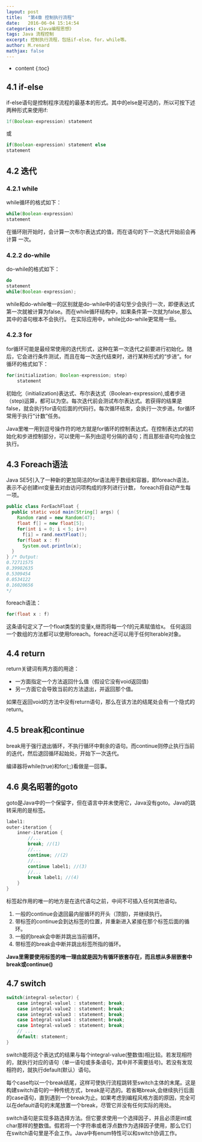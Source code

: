 ```yaml
---
layout: post
title:  "第4章 控制执行流程"
date:   2016-06-04 15:14:54
categories: 《Java编程思想》
tags: Java 流程控制
excerpt: 控制执行流程，包括if-else，for，while等。
author: M.renard
mathjax: false
---
```


* content
{:toc}

## 4.1 if-else

if-else语句是控制程序流程的最基本的形式。其中的else是可选的，所以可按下述两种形式来使用if:
```java
1f(Boolean-expression) statement
```
或
```java
if(Boolean-expression) statement else
statement
```

## 4.2 迭代

### 4.2.1 while

while循环的格式如下：

```java
while(Boolean-expression) 
statement
```

在循环刚开始时，会计算一次布尔表达式的值，而在语句的下一次迭代开始前会再计算
一次。

### 4.2.2 do-while

do-while的格式如下：

```java
do
statement
while(Boolean-expression);
```

while和do-while唯一的区别就是do-while中的语句至少会执行一次，即便表达式第一次就被计算为false。而在while循环结构中，如果条件第一次就为false,那么其中的语句根本不会执行。 在实际应用中，while比do-while更常用一些。

### 4.2.3 for

for循环可能是最经常使用的迭代形式，这种在第一次迭代之前要进行初始化。随后，它会进行条件测试，而且在每一次迭代结束时，进行某种形式的“步进”。for循环的格式如下：

```java
for(initialization; Boolean-expression; step)
	statement
```

初始化（initialization)表达式、布尔表达式（Boolean-expression),或者步进（step)运算，都可以为空。每次迭代前会测试布尔表达式。若获得的结果是false，就会执行for语句后面的代码行。每次循环结朿，会执行一次步进。for循环常用于执行“计数”任务。

Java里唯一用到逗号操作符的地方就是for循环的控制表达式。在控制表达式的初始化和步进控制部分，可以使用一系列由逗号分隔的语句；而且那些语句均会独立执行。

## 4.3 Foreach语法

Java SE5引入了一种新的更加简洁的for语法用于数组和容器，即foreach语法，表示不必创建int变量去对由访问项构成的序列进行计数， foreach将自动产生每一项。

```java
public class ForEachFloat {
  public static void main(String[] args) {
    Random rand = new Random(47);
    float f[] = new float[5];
    for(int i = 0; i < 5; i++)
      f[i] = rand.nextFloat();
    for(float x : f)
      System.out.println(x);
  }
} /* Output:
0.72711575
0.39982635
0.5309454
0.0534122
0.16020656
*/
```

foreach语法：
```java
for(float x : f)
```
这条语句定义了一个float类型的变量x,继而将每一个f的元素赋值给x。
任何返回一个数组的方法都可以使用foreach。foreach还可以用于任何Iterable对象。

## 4.4 return

return关键词有两方面的用途：

* 一方面指定一个方法返回什么值（假设它没有void返回值)
* 另一方面它会导致当前的方法退出，并返回那个值。

如果在返回void的方法中没有return语句，那么在该方法的结尾处会有一个隐式的return。

## 4.5 break和continue

break用于强行退出循环，不执行循环中剩余的语句。而continue则停止执行当前的迭代，然后退回循环起始处，开始下一次迭代。

编译器将while(true)和for(;;)看做是一回事。

## 4.6 臭名昭著的goto

goto是Java中的一个保留字，但在语言中并未使用它，Java没有goto。Java的跳转采用的是标签。

```java
label1:
outer-iteration {
	inner-iteration {
		//...
		break; //(1)
		//...
		continue; //(2)
		//...
		continue label1; //(3)
		//...
		break label1; //(4)
	}
}
```

标签起作用的唯一的地方是在迭代语句之前，中间不可插入任何其他语句。

1. 一般的continue会退回最内层循环的开头（顶部)，并继续执行。
2. 带标签的continue会到达标签的位置，并重新进入紧接在那个标签后面的循环。
3. 一般的break会中断并跳出当前循环。
4. 带标签的break会中断并跳出标签所指的循环。

**Java里需要使用标签的唯一理由就是因为有循环嵌套存在，而且想从多层嵌套中break或continue()**

## 4.7 switch

```java
switch(integral-selector) { 
	case integral-valuel : statement; break; 
	case integral-value2 : statement; break; 
	case integrat-value3 : statement; break; 
	case 1ntegral-value4 : statement; break; 
	case 1ntegral-value5 : statement; break;
	// ...
	default: statement;
}
```

switch能将这个表达式的结果与每个integral-value(整数值)相比较。若发现相符的，就执行对应的语句（单一语句或多条语句，其中并不需要括号)。若没有发现相符的，就执行default(默认）语句。

每个case均以一个break结尾，这样可使执行流程跳转至switch主体的末尾。这是构建switch语句的一种传统方式，break是可选的。若省略break,会继续执行后面的case语句，直到遇到一个break为止。如果考虑到编程风格方面的原因，完全可以在defauit语句的末尾放置一个break，尽管它并没有任何实际的用处。

switch语句是实现多路选择方法。但它要求使用一个选择因子，并且必须是int或char那样的整数值。假若将一个字符串或者浮点数作为选择因子使用，那么它们在switch语句里是不会工作。Java中有enum特性可以和switch协调工作。























